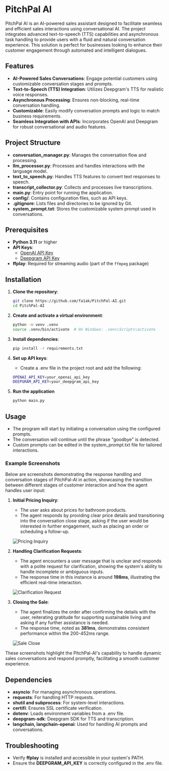 # PitchPal AI

PitchPal AI is an AI-powered sales assistant designed to facilitate seamless and efficient sales interactions using conversational AI. The project integrates advanced text-to-speech (TTS) capabilities and asynchronous task handling to provide users with a fluid and natural conversation experience. This solution is perfect for businesses looking to enhance their customer engagement through automated and intelligent dialogues.

## Features

- **AI-Powered Sales Conversations**: Engage potential customers using customizable conversation stages and prompts.
- **Text-to-Speech (TTS) Integration**: Utilizes Deepgram's TTS for realistic voice responses.
- **Asynchronous Processing**: Ensures non-blocking, real-time conversation handling.
- **Customizable**: Easily modify conversation prompts and logic to match business requirements.
- **Seamless Integration with APIs**: Incorporates OpenAI and Deepgram for robust conversational and audio features.

## Project Structure

- **conversation_manager.py**: Manages the conversation flow and processing.
- **llm_processor.py**: Processes and handles interactions with the language model.
- **text_to_speech.py**: Handles TTS features to convert text responses to speech.
- **transcript_collector.py**: Collects and processes live transcriptions.
- **main.py**: Entry point for running the application.
- **config/**: Contains configuration files, such as API keys.
- **.gitignore**: Lists files and directories to be ignored by Git.
- **system_prompt.txt**: Stores the customizable system prompt used in conversations.

## Prerequisites

- **Python 3.11** or higher
- **API Keys**:
  - [OpenAI API Key](https://platform.openai.com/account/api-keys)
  - [Deepgram API Key](https://console.deepgram.com/signup)
- **ffplay**: Required for streaming audio (part of the `ffmpeg` package)

## Installation

1. **Clone the repository**:

   ```sh
   git clone https://github.com/fa1ak/PitchPal-AI.git
   cd PitchPal-AI

2. **Create and activate a virtual environment**:
   ```sh
   python -m venv .venv
   source .venv/bin/activate  # On Windows: .venv\Scripts\activate
   
3. **Install dependencies**:
   ```sh
   pip install -r requirements.txt

4. **Set up API keys**:
   - Create a .env file in the project root and add the following:
   ```sh
   OPENAI_API_KEY=your_openai_api_key
   DEEPGRAM_API_KEY=your_deepgram_api_key

5. **Run the application**
   ```sh
   python main.py

## Usage

- The program will start by initiating a conversation using the configured prompts.
- The conversation will continue until the phrase "goodbye" is detected. 
- Custom prompts can be edited in the system_prompt.txt file for tailored interactions.

### Example Screenshots

Below are screenshots demonstrating the response handling and conversation stages of PitchPal-AI in action, showcasing the transition between different stages of customer interaction and how the agent handles user input:

1. **Initial Pricing Inquiry**:
   - The user asks about prices for bathroom products.
   - The agent responds by providing clear price details and transitioning into the conversation close stage, asking if the user would be interested in further engagement, such as placing an order or scheduling a follow-up.

   ![Pricing Inquiry](asset/close.png)

2. **Handling Clarification Requests**:
   - The agent encounters a user message that is unclear and responds with a polite request for clarification, showing the system's ability to handle incomplete or ambiguous inputs.
   - The response time in this instance is around **198ms**, illustrating the efficient real-time interaction.

   ![Clarification Request](asset/ask_again.png)

3. **Closing the Sale**:
   - The agent finalizes the order after confirming the details with the user, reiterating gratitude for supporting sustainable living and asking if any further assistance is needed.
   - The response time, noted as **381ms**, demonstrates consistent performance within the 200-452ms range.

   ![Sale Close](asset/clarification.png)

These screenshots highlight the PitchPal-AI's capability to handle dynamic sales conversations and respond promptly, facilitating a smooth customer experience.


## Dependencies

- **asyncio**: For managing asynchronous operations.
- **requests**: For handling HTTP requests. 
- **shutil and subprocess**: For system-level interactions. 
- **certifi**: Ensures SSL certificate verification. 
- **dotenv**: Loads environment variables from a .env file. 
- **deepgram-sdk**: Deepgram SDK for TTS and transcription. 
- **langchain, langchain-openai**: Used for handling AI prompts and conversations.

## Troubleshooting

- Verify **ffplay** is installed and accessible in your system's PATH. 
- Ensure the **DEEPGRAM_API_KEY** is correctly configured in the .env file.
